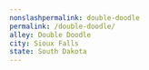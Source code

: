 ```yaml
---
﻿nonslashpermalink: double-doodle
permalink: /double-doodle/
alley: Double Doodle
city: Sioux Falls
state: South Dakota
---
```

